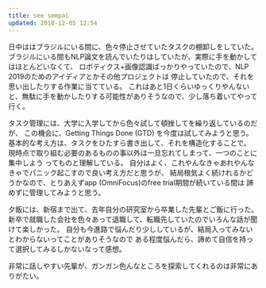 ```yaml
---
title: see sempai
updated: 2018-12-05 12:54
---
```

日中ははブラジルにいる間に、色々停止させていたタスクの棚卸しをしていた。
ブラジルにいる間もNLP論文を読んでいたりはしていたが、実際に手を動かしてはほとんどいなくて、
ロボティクス+画像認識ばっかりやっていたので、NLP 2019のためのアイディアとかその他プロジェクトは
停止していたので、それを思い出したりする作業に当てている。
これはあと1日くらいゆっくりやんないと、無駄に手を動かしたりする可能性がありそうなので、少し落ち着いてやって行く。

タスク管理には、大学に入学してから色々試して頓挫してを繰り返しているのだが、
この機会に、Getting Things Done (GTD) を今度は試してみようと思う。
基本的な考え方は、タスクをひたすら書き出して、それを構造化することで。
現時点で取り組む必要のあるものの事以外は一旦忘れてしまって、一つのことに集中しよう
ってものと理解している。
自分はよく、これやんなきゃあれやんなきゃでパニック起こすので良い考え方だと思うが、
結局根気よく続けれるかどうかなので、とりあえずapp (OmniFocus)のfree trial期間が続いている間は
諦めずに管理してみようと思う。

夕飯には、新宿まで出て、去年自分の研究室から卒業した先輩とご飯に行った。
新卒で就職した会社を色々あって退職して、転職先していたのでいろんな話が聞けて楽しかった。
自分も今進路で悩んだり少ししているが、結局入ってみないとわからないってことがありそうなので
ある程度悩んだら、諦めて自信を持って選択してみるしかないなって感想。

非常に話しやすい先輩が、ガンガン色んなところを探索してくれるのは非常にありがたい。
